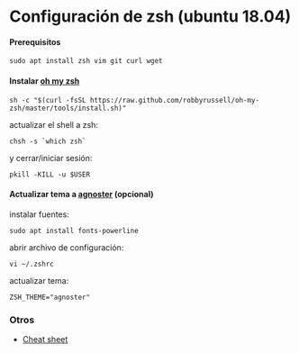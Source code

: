 # Configuración de **zsh** (ubuntu 18.04)

#### Prerequisitos

```
sudo apt install zsh vim git curl wget
```

#### Instalar [oh my zsh](https://ohmyz.sh/)

```
sh -c "$(curl -fsSL https://raw.github.com/robbyrussell/oh-my-zsh/master/tools/install.sh)"
```

actualizar el shell a zsh:

```
chsh -s `which zsh`
```

y cerrar/iniciar sesión:

```
pkill -KILL -u $USER
```

#### Actualizar tema a [agnoster](https://github.com/agnoster/agnoster-zsh-theme) (opcional)

instalar fuentes:

```
sudo apt install fonts-powerline
```

abrir archivo de configuración:

```
vi ~/.zshrc    
```

actualizar tema:

```
ZSH_THEME="agnoster"
```

### Otros

- [Cheat sheet](https://github.com/robbyrussell/oh-my-zsh/wiki/Cheatsheet)
